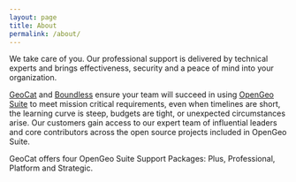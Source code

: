 ```yaml
---
layout: page
title: About
permalink: /about/
---
```

We take care of you. Our professional support is delivered by technical experts and brings effectiveness, security and a peace of mind into your organization.

[GeoCat](https://www.geocat.net/) and [Boundless](http://boundlessgeo.com/) ensure your team will succeed in using [OpenGeo Suite](http://boundlessgeo.com/solutions/opengeo-suite/) to meet mission critical requirements, even when timelines are short, the learning curve is steep, budgets are tight, or unexpected circumstances arise. Our customers gain access to our expert team of influential leaders and core contributors across the open source projects included in OpenGeo Suite.

GeoCat offers four OpenGeo Suite Support Packages:  Plus, Professional, Platform and Strategic.
